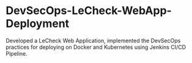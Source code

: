 # DevSecOps-LeCheck-WebApp-Deployment
Developed a LeCheck Web Application, implemented the DevSecOps practices for deploying on Docker and Kubernetes using Jenkins CI/CD Pipeline.
